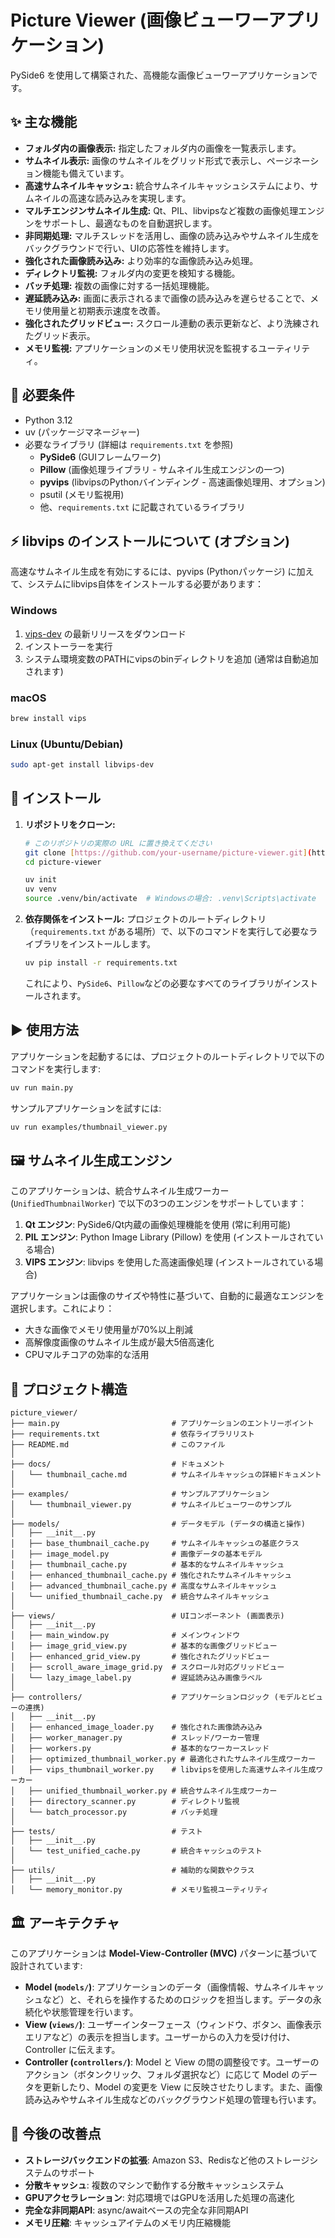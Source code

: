 # Picture Viewer (画像ビューワーアプリケーション)

PySide6 を使用して構築された、高機能な画像ビューワーアプリケーションです。

## ✨ 主な機能

- **フォルダ内の画像表示:** 指定したフォルダ内の画像を一覧表示します。
- **サムネイル表示:** 画像のサムネイルをグリッド形式で表示し、ページネーション機能も備えています。
- **高速サムネイルキャッシュ:** 統合サムネイルキャッシュシステムにより、サムネイルの高速な読み込みを実現します。
- **マルチエンジンサムネイル生成:** Qt、PIL、libvipsなど複数の画像処理エンジンをサポートし、最適なものを自動選択します。
- **非同期処理:** マルチスレッドを活用し、画像の読み込みやサムネイル生成をバックグラウンドで行い、UIの応答性を維持します。
- **強化された画像読み込み:** より効率的な画像読み込み処理。
- **ディレクトリ監視:** フォルダ内の変更を検知する機能。
- **バッチ処理:** 複数の画像に対する一括処理機能。
- **遅延読み込み:** 画面に表示されるまで画像の読み込みを遅らせることで、メモリ使用量と初期表示速度を改善。
- **強化されたグリッドビュー:** スクロール連動の表示更新など、より洗練されたグリッド表示。
- **メモリ監視:** アプリケーションのメモリ使用状況を監視するユーティリティ。

## 🔧 必要条件

- Python 3.12
- uv (パッケージマネージャー)
- 必要なライブラリ (詳細は `requirements.txt` を参照)
    - **PySide6** (GUIフレームワーク)
    - **Pillow** (画像処理ライブラリ - サムネイル生成エンジンの一つ)
    - **pyvips** (libvipsのPythonバインディング - 高速画像処理用、オプション)
    - psutil (メモリ監視用)
    - 他、`requirements.txt` に記載されているライブラリ

## ⚡ libvips のインストールについて (オプション)

高速なサムネイル生成を有効にするには、pyvips (Pythonパッケージ) に加えて、システムにlibvips自体をインストールする必要があります：

### Windows
1. [vips-dev](https://github.com/libvips/libvips/releases) の最新リリースをダウンロード
2. インストーラーを実行
3. システム環境変数のPATHにvipsのbinディレクトリを追加 (通常は自動追加されます)

### macOS
```bash
brew install vips
```

### Linux (Ubuntu/Debian)
```bash
sudo apt-get install libvips-dev
```

## 🚀 インストール

1.  **リポジトリをクローン:**
    ```bash
    # このリポジトリの実際の URL に置き換えてください
    git clone [https://github.com/your-username/picture-viewer.git](https://github.com/your-username/picture-viewer.git)
    cd picture-viewer

    uv init
    uv venv
    source .venv/bin/activate  # Windowsの場合: .venv\Scripts\activate
    ```

2.  **依存関係をインストール:**
    プロジェクトのルートディレクトリ（`requirements.txt` がある場所）で、以下のコマンドを実行して必要なライブラリをインストールします。
    ```bash
    uv pip install -r requirements.txt
    ```
    これにより、`PySide6`、`Pillow`などの必要なすべてのライブラリがインストールされます。

## ▶️ 使用方法

アプリケーションを起動するには、プロジェクトのルートディレクトリで以下のコマンドを実行します:

```bash
uv run main.py
```

サンプルアプリケーションを試すには:

```bash
uv run examples/thumbnail_viewer.py
```

## 🖼️ サムネイル生成エンジン

このアプリケーションは、統合サムネイル生成ワーカー (`UnifiedThumbnailWorker`) で以下の3つのエンジンをサポートしています：

1. **Qt エンジン**: PySide6/Qt内蔵の画像処理機能を使用 (常に利用可能)
2. **PIL エンジン**: Python Image Library (Pillow) を使用 (インストールされている場合)
3. **VIPS エンジン**: libvips を使用した高速画像処理 (インストールされている場合)

アプリケーションは画像のサイズや特性に基づいて、自動的に最適なエンジンを選択します。これにより：

- 大きな画像でメモリ使用量が70%以上削減
- 高解像度画像のサムネイル生成が最大5倍高速化
- CPUマルチコアの効率的な活用

## 📂 プロジェクト構造

```
picture_viewer/
├── main.py                         # アプリケーションのエントリーポイント
├── requirements.txt                # 依存ライブラリリスト
├── README.md                       # このファイル
│
├── docs/                           # ドキュメント
│   └── thumbnail_cache.md          # サムネイルキャッシュの詳細ドキュメント
│
├── examples/                       # サンプルアプリケーション
│   └── thumbnail_viewer.py         # サムネイルビューワーのサンプル
│
├── models/                         # データモデル (データの構造と操作)
│   ├── __init__.py
│   ├── base_thumbnail_cache.py     # サムネイルキャッシュの基底クラス
│   ├── image_model.py              # 画像データの基本モデル
│   ├── thumbnail_cache.py          # 基本的なサムネイルキャッシュ
│   ├── enhanced_thumbnail_cache.py # 強化されたサムネイルキャッシュ
│   ├── advanced_thumbnail_cache.py # 高度なサムネイルキャッシュ
│   └── unified_thumbnail_cache.py  # 統合サムネイルキャッシュ
│
├── views/                          # UIコンポーネント (画面表示)
│   ├── __init__.py
│   ├── main_window.py              # メインウィンドウ
│   ├── image_grid_view.py          # 基本的な画像グリッドビュー
│   ├── enhanced_grid_view.py       # 強化されたグリッドビュー
│   ├── scroll_aware_image_grid.py  # スクロール対応グリッドビュー
│   └── lazy_image_label.py         # 遅延読み込み画像ラベル
│
├── controllers/                    # アプリケーションロジック (モデルとビューの連携)
│   ├── __init__.py
│   ├── enhanced_image_loader.py    # 強化された画像読み込み
│   ├── worker_manager.py           # スレッド/ワーカー管理
│   ├── workers.py                  # 基本的なワーカースレッド
│   ├── optimized_thumbnail_worker.py # 最適化されたサムネイル生成ワーカー
│   ├── vips_thumbnail_worker.py    # libvipsを使用した高速サムネイル生成ワーカー
│   ├── unified_thumbnail_worker.py # 統合サムネイル生成ワーカー
│   ├── directory_scanner.py        # ディレクトリ監視
│   └── batch_processor.py          # バッチ処理
│
├── tests/                          # テスト
│   ├── __init__.py
│   └── test_unified_cache.py       # 統合キャッシュのテスト
│
├── utils/                          # 補助的な関数やクラス
│   ├── __init__.py
│   └── memory_monitor.py           # メモリ監視ユーティリティ
```

## 🏛️ アーキテクチャ

このアプリケーションは **Model-View-Controller (MVC)** パターンに基づいて設計されています:

- **Model (`models/`)**: アプリケーションのデータ（画像情報、サムネイルキャッシュなど）と、それらを操作するためのロジックを担当します。データの永続化や状態管理を行います。
- **View (`views/`)**: ユーザーインターフェース（ウィンドウ、ボタン、画像表示エリアなど）の表示を担当します。ユーザーからの入力を受け付け、Controller に伝えます。
- **Controller (`controllers/`)**: Model と View の間の調整役です。ユーザーのアクション（ボタンクリック、フォルダ選択など）に応じて Model のデータを更新したり、Model の変更を View に反映させたりします。また、画像読み込みやサムネイル生成などのバックグラウンド処理の管理も行います。

## 🔄 今後の改善点

- **ストレージバックエンドの拡張**: Amazon S3、Redisなど他のストレージシステムのサポート
- **分散キャッシュ**: 複数のマシンで動作する分散キャッシュシステム
- **GPUアクセラレーション**: 対応環境ではGPUを活用した処理の高速化
- **完全な非同期API**: async/awaitベースの完全な非同期API
- **メモリ圧縮**: キャッシュアイテムのメモリ内圧縮機能
